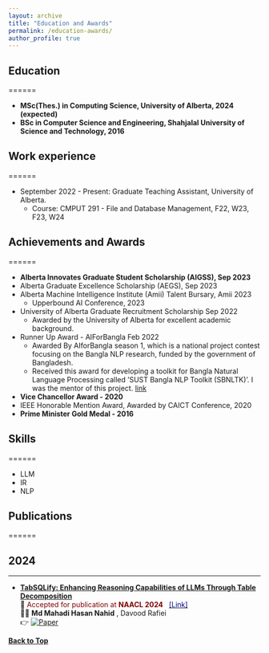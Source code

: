 ```yaml
---
layout: archive
title: "Education and Awards"
permalink: /education-awards/
author_profile: true
---
```


## Education
======
* **MSc(Thes.) in Computing Science, University of Alberta, 2024 (expected)**
* **BSc in Computer Science and Engineering, Shahjalal University of Science and Technology, 2016**

## Work experience
======
* September 2022 - Present: Graduate Teaching Assistant, University of Alberta.
  * Course: CMPUT 291 - File and Database Management, F22, W23, F23, W24

## Achievements and Awards
======
* **Alberta Innovates Graduate Student Scholarship (AIGSS), Sep 2023** 
* Alberta Graduate Excellence Scholarship (AEGS), Sep 2023
* Alberta Machine Intelligence Institute (Amii) Talent Bursary, Amii 2023
  * Upperbound AI Conference, 2023
* University of Alberta Graduate Recruitment Scholarship Sep 2022 
  * Awarded by the University of Alberta for excellent academic background.
* Runner Up Award - AIForBangla Feb 2022
  * Awarded By AIforBangla season 1, which is a national project contest focusing on the Bangla NLP research, funded by the government of Bangladesh.
  * Received this award for developing a toolkit for Bangla Natural Language Processing called ’SUST Bangla NLP Toolkit (SBNLTK)’. I was the mentor of this project. [link]()
* **Vice Chancellor Award - 2020**
* IEEE Honorable Mention Award, Awarded by CAICT Conference, 2020 
* **Prime Minister Gold Medal - 2016**

## Skills
======
* LLM
* IR
* NLP

## Publications
======

## 2024
-----------
* [**TabSQLify: Enhancing Reasoning Capabilities of LLMs Through Table Decomposition**](https://2024.naacl.org)<br/>
📰 <span style ="color:Maroon"> Accepted for publication at **NAACL 2024** &nbsp; </span> [<span style ="color:DarkBlue"> [Link] </span>](https://2024.naacl.org) <br/>
👨‍💻 **Md Mahadi Hasan Nahid** , Davood Rafiei <br/>
👉 [![Paper](https://img.shields.io/badge/Paper-blue)](https://2024.naacl.org)


[**Back to Top**](#)